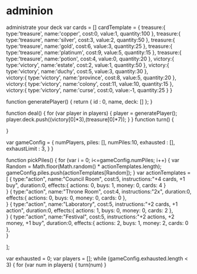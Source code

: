 adminion
========

administrate your deck
var cards = []
cardTemplate = {
  treasure:{
		type:'treasure',
		name:'copper',
		cost:0,
		value:1,
		quantity:100
	}, 
	treasure:{
		type:'treasure',
		name:'silver',
		cost:3,
		value:2,
		quantity:50
	},
	treasure:{
		type:'treasure',
		name:'gold',
		cost:6,
		value:3,
		quantity:25
	},
	treasure:{
		type:'treasure',
		name:'platinum',
		cost:9,
		value:5,
		quantity:15
	},
	treasure:{
		type:'treasure',
		name:'potion',
		cost:4,
		value:0,
		quantity:20	
	},
	victory:{
		type:'victory',
		name:'estate',
		cost:2,
		value:1,
		quantity:50	
	}, 
	victory:{
		type:'victory',
		name:'duchy',
		cost:5,
		value:3,
		quantity:30	
	}, 		
	victory:{
		type:'victory',
		name:'province',
		cost:8,
		value:5,
		quantity:20	
	}, 
	victory:{
		type:'victory',
		name:'colony',
		cost:11,
		value:10,
		quantity:15	
	}, 
	victory:{
		type:'victory',
		name:'curse',
		cost:0,
		value:-1,
		quantity:25	
	}
}

function generatePlayer() {
	return {
		id : 0,
		name,
		deck: []
	};
}

function deal() {
	for (var player in players) {
		player = generatePlayer();
		player.deck.push((victory[0]*3),(treasure[0]*7));
	}
}
function turn() {

}

var gameConfig = {
	numPlayers,
	piles: [],
	numPiles:10,
	exhausted : [],
	exhaustLimit : 3,
	}
}

function	pickPiles() {
		for (var i = 0; i<=gameConfig.numPiles; i++) {
			var Random = Math.floor(Math.random() * actionTemplates.length);
			gameConfig.piles.push(actionTemplates[Random]);
		}
var actionTemplates = [
	{
		type:"action",
		name:"Council Room",
		cost:5,
		instructions:"+4 cards, +1 buy",
		duration:0,
		effects:{
			actions: 0,
			buys: 1,
			money: 0,
			cards: 4
		}		
	}
	{
		type:"action",
		name:"Throne Room",
		cost:4,
		instructions:"2x",
		duration:0,
		effects:{
			actions: 0,
			buys: 0,
			money: 0,
			cards: 0
		},	
	}
	{
		type:"action",
		name:"Laboratory",
		cost:5,
		instructions:"+2 cards, +1 action",
		duration:0,
		effects:{
			actions: 1,
			buys: 0,
			money: 0,
			cards: 2
		},	
	}
	{
		type:"action",
		name:"Festival",
		cost:5,
		instructions:"+2 actions, +2 money, +1 buy",
		duration:0,
		effects:{
			actions: 2,
			buys: 1,
			money: 2,
			cards: 0
		},	
	}

];


var exhausted = 0;
var players = [];
while (gameConfig.exhausted.length < 3) {
	for (var num in players) {
	turn(num)
}
